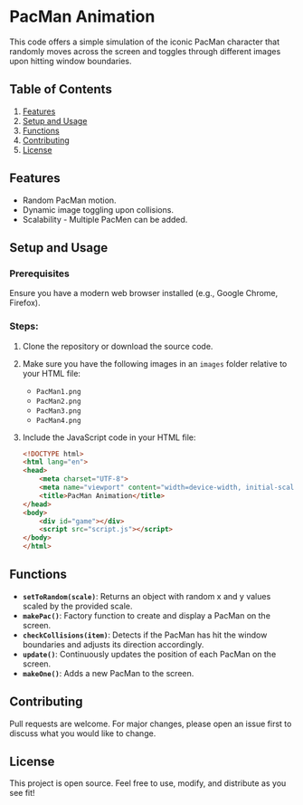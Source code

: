 # PacMan Animation

This code offers a simple simulation of the iconic PacMan character that randomly moves across the screen and toggles through different images upon hitting window boundaries.

## Table of Contents
1. [Features](#features)
2. [Setup and Usage](#setup-and-usage)
3. [Functions](#functions)
4. [Contributing](#contributing)
5. [License](#license)

## Features
- Random PacMan motion.
- Dynamic image toggling upon collisions.
- Scalability - Multiple PacMen can be added.

## Setup and Usage

### Prerequisites

Ensure you have a modern web browser installed (e.g., Google Chrome, Firefox).

### Steps:

1. Clone the repository or download the source code.
2. Make sure you have the following images in an `images` folder relative to your HTML file:
    - `PacMan1.png`
    - `PacMan2.png`
    - `PacMan3.png`
    - `PacMan4.png`
3. Include the JavaScript code in your HTML file:

   ```html
   <!DOCTYPE html>
   <html lang="en">
   <head>
       <meta charset="UTF-8">
       <meta name="viewport" content="width=device-width, initial-scale=1.0">
       <title>PacMan Animation</title>
   </head>
   <body>
       <div id="game"></div>
       <script src="script.js"></script>
   </body>
   </html>

## Functions

- **`setToRandom(scale)`**: Returns an object with random x and y values scaled by the provided scale.
- **`makePac()`**: Factory function to create and display a PacMan on the screen.
- **`checkCollisions(item)`**: Detects if the PacMan has hit the window boundaries and adjusts its direction accordingly.
- **`update()`**: Continuously updates the position of each PacMan on the screen.
- **`makeOne()`**: Adds a new PacMan to the screen.

## Contributing

Pull requests are welcome. For major changes, please open an issue first to discuss what you would like to change.

## License

This project is open source. Feel free to use, modify, and distribute as you see fit!
